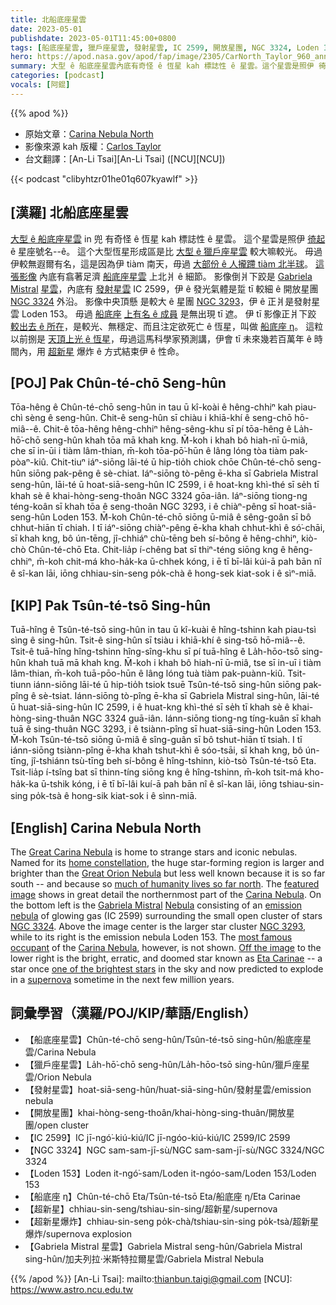 ```yaml
---
title: 北船底座星雲
date: 2023-05-01
publishdate: 2023-05-01T11:45:00+0800
tags: [船底座星雲, 獵戶座星雲, 發射星雲, IC 2599, 開放星團, NGC 3324, Loden 153, 船底座 η, 超新星, 超新星爆炸, Gabriela Mistral 星雲]
hero: https://apod.nasa.gov/apod/fap/image/2305/CarNorth_Taylor_960_annotated.jpg
summary: 大型 ê 船底座星雲內底有奇怪 ê 恆星 kah 標誌性 ê 星雲。這个星雲是照伊 徛起 ê 星座號名--ê。
categories: [podcast]
vocals: [阿錕]
---
```


{{% apod %}}

- 原始文章：[Carina Nebula North](https://apod.nasa.gov/apod/ap230501.html)
- 影像來源 kah 版權：[Carlos Taylor](https://www.capturingancientphotons.com/about)
- 台文翻譯：[An-Li Tsai][An-Li Tsai] ([NCU][NCU])

{{< podcast "clibyhtzr01he01q607kyawlf" >}}

## [漢羅] 北船底座星雲
[大型 ê 船底座星雲][Great Carina Nebula] in 兜 有奇怪 ê 恆星 kah 標誌性 ê 星雲。
這个星雲是照伊 [徛起][home constellation] ê 星座號名--ê。
這个大型恆星形成區是比 [大型 ê 獵戶座星雲][Great Orion Nebula] 較大嘛較光。
毋過伊較無遐爾有名，這是因為伊 tiàm 南天，毋過 [大部份 ê 人攏蹛 tiàm 北半球][much of humanity lives so far north]。
[這張影像][featured image] 內底有翕著足濟 [船底座星雲][Carina Nebula 1] 上北爿 ê 細節。
影像倒爿下跤是 [Gabriela Mistral][Gabriela Mistral] [星雲][Nebula]，內底有 [發射星雲][emission nebula] IC 2599，伊 ê 發光氣體是踅 tī 較細 ê 開放星團 [NGC 3324][NGC 3324] 外沿。
影像中央頂懸 是較大 ê 星團 [NGC 3293][NGC 3293]，伊 ê 正爿是發射星雲 Loden 153。
毋過 [船底座][Carina Nebula 2] [上有名 ê 成員][most famous occupant] 是無出現 tī 遮。
伊 tī 影像正爿下跤 [較出去 ê 所在][Off the image]，是較光、無穩定、而且注定欲死亡 ê 恆星，叫做 [船底座 η][Eta Carinae]。
這粒以前捌是 [天頂上光 ê 恆星][one of the brightest stars]，毋過這馬科學家預測講，伊會 tī 未來幾若百萬年 ê 時間內，用 [超新星][supernova] 爆炸 ê 方式結束伊 ê 性命。

## [POJ] Pak Chûn-té-chō Seng-hûn
Tōa-hêng ê Chûn-té-chō seng-hûn in tau ū kî-koài ê hêng-chhiⁿ kah piau-chì sèng ê seng-hûn.
Chit-ê seng-hûn sī chiàu i khiā-khí ê seng-chō hō-miâ--ê.
Chit-ê tōa-hêng hêng-chhiⁿ hêng-sêng-khu sī pí tōa-hêng ê La̍h-hō͘-chō seng-hûn khah tōa mā khah kng.
M̄-koh i khah bô hiah-nī ū-miâ, che sī in-ūi i tiàm lâm-thian, m̄-koh tōa-pō͘-hūn ê lâng lóng tòa tiàm pak-pòaⁿ-kiû.
Chit-tiuⁿ iáⁿ-siōng lāi-té ū hip-tio̍h chiok chōe Chûn-té-chō seng-hûn siōng pak-pêng ê sè-chiat.
Iáⁿ-siōng tò-pêng ē-kha sī Gabriela Mistral seng-hûn, lāi-té ū hoat-siā-seng-hûn IC 2599, i ê hoat-kng khì-thé sī se̍h tī khah sè ê khai-hòng-seng-thoân NGC 3324 gōa-iân.
Iáⁿ-siōng tiong-ng téng-koân sī khah tōa ê seng-thoân NGC 3293, i ê chiàⁿ-pêng sī hoat-siā-seng-hûn Loden 153.
M̄-koh Chûn-té-chō siōng ū-miâ ê sêng-goân sī bô chhut-hiān tī chiah.
I tī iáⁿ-siōng chiàⁿ-pêng ē-kha khah chhut-khì ê só͘-chāi, sī khah kng, bô ún-tēng, jî-chhiáⁿ chù-tēng beh sí-bông ê hêng-chhiⁿ, kiò-chò Chûn-té-chō Eta.
Chit-lia̍p í-chêng bat sī thiⁿ-téng siōng kng ê hêng-chhiⁿ, m̄-koh chit-má kho-ha̍k-ka ū-chhek kóng, i ē tī bī-lâi kúi-ā pah bān nî ê sî-kan lāi, iōng chhiau-sin-seng po̍k-chà ê hong-sek kiat-sok i ê sìⁿ-miā.

## [KIP] Pak Tsûn-té-tsō Sing-hûn
Tuā-hîng ê Tsûn-té-tsō sing-hûn in tau ū kî-kuài ê hîng-tshinn kah piau-tsì sìng ê sing-hûn.
Tsit-ê sing-hûn sī tsiàu i khiā-khí ê sing-tsō hō-miâ--ê.
Tsit-ê tuā-hîng hîng-tshinn hîng-sîng-khu sī pí tuā-hîng ê La̍h-hōo-tsō sing-hûn khah tuā mā khah kng.
M̄-koh i khah bô hiah-nī ū-miâ, tse sī in-uī i tiàm lâm-thian, m̄-koh tuā-pōo-hūn ê lâng lóng tuà tiàm pak-puànn-kiû.
Tsit-tiunn iánn-siōng lāi-té ū hip-tio̍h tsiok tsuē Tsûn-té-tsō sing-hûn siōng pak-pîng ê sè-tsiat.
Iánn-siōng tò-pîng ē-kha sī Gabriela Mistral sing-hûn, lāi-té ū huat-siā-sing-hûn IC 2599, i ê huat-kng khì-thé sī se̍h tī khah sè ê khai-hòng-sing-thuân NGC 3324 guā-iân.
Iánn-siōng tiong-ng tíng-kuân sī khah tuā ê sing-thuân NGC 3293, i ê tsiànn-pîng sī huat-siā-sing-hûn Loden 153.
M̄-koh Tsûn-té-tsō siōng ū-miâ ê sîng-guân sī bô tshut-hiān tī tsiah.
I tī iánn-siōng tsiànn-pîng ē-kha khah tshut-khì ê sóo-tsāi, sī khah kng, bô ún-tīng, jî-tshiánn tsù-tīng beh sí-bông ê hîng-tshinn, kiò-tsò Tsûn-té-tsō Eta.
Tsit-lia̍p í-tsîng bat sī thinn-tíng siōng kng ê hîng-tshinn, m̄-koh tsit-má kho-ha̍k-ka ū-tshik kóng, i ē tī bī-lâi kuí-ā pah bān nî ê sî-kan lāi, iōng tshiau-sin-sing po̍k-tsà ê hong-sik kiat-sok i ê sìnn-miā.

## [English] Carina Nebula North
The [Great Carina Nebula][Great Carina Nebula] is home to strange stars and iconic nebulas.
Named for its [home constellation][home constellation], the huge star-forming region is larger and brighter than the [Great Orion Nebula][Great Orion Nebula] but less well known because it is so far south -- and because so [much of humanity lives so far north][much of humanity lives so far north].
The [featured image][featured image] shows in great detail the northernmost part of the [Carina Nebula][Carina Nebula 1].
On the bottom left is the [Gabriela Mistral][Gabriela Mistral] [Nebula][Nebula] consisting of an [emission nebula][emission nebula] of glowing gas (IC 2599) surrounding the small open cluster of stars [NGC 3324][NGC 3324].
Above the image center is the larger star cluster [NGC 3293][NGC 3293], while to its right is the emission nebula Loden 153.
The [most famous occupant][most famous occupant] of the [Carina Nebula][Carina Nebula 2], however, is not shown.
[Off the image][Off the image] to the lower right is the bright, erratic, and doomed star known as [Eta Carinae][Eta Carinae] -- a star once [one of the brightest stars][one of the brightest stars] in the sky and now predicted to explode in a [supernova][supernova] sometime in the next few million years.

## 詞彙學習（漢羅/POJ/KIP/華語/English）
- 【船底座星雲】Chûn-té-chō seng-hûn/Tsûn-té-tsō sing-hûn/船底座星雲/Carina Nebula
- 【獵戶座星雲】La̍h-hō͘-chō seng-hûn/La̍h-hōo-tsō sing-hûn/獵戶座星雲/Orion Nebula
- 【發射星雲】hoat-siā-seng-hûn/huat-siā-sing-hûn/發射星雲/emission nebula
- 【開放星團】khai-hòng-seng-thoân/khai-hòng-sing-thuân/開放星團/open cluster
- 【IC 2599】IC jī-ngó͘-kiú-kiú/IC jī-ngóo-kiú-kiú/IC 2599/IC 2599
- 【NGC 3324】NGC sam-sam-jī-sù/NGC sam-sam-jī-sù/NGC 3324/NGC 3324
- 【Loden 153】Loden it-ngó͘-sam/Loden it-ngóo-sam/Loden 153/Loden 153
- 【船底座 η】Chûn-té-chō Eta/Tsûn-té-tsō Eta/船底座 η/Eta Carinae
- 【超新星】chhiau-sin-seng/tshiau-sin-sing/超新星/supernova
- 【超新星爆炸】chhiau-sin-seng po̍k-chà/tshiau-sin-sing po̍k-tsà/超新星爆炸/supernova explosion
- 【Gabriela Mistral 星雲】Gabriela Mistral seng-hûn/Gabriela Mistral sing-hûn/加夫列拉·米斯特拉爾星雲/Gabriela Mistral Nebula

{{% /apod %}}
[An-Li Tsai]: mailto:thianbun.taigi@gmail.com
[NCU]: https://www.astro.ncu.edu.tw

[copyright]: https://apod.nasa.gov/apod/fap/lib/about_apod.html#srapply
[License]: https://creativecommons.org/licenses/by/2.0/

[Great Carina Nebula]:https://apod.nasa.gov/apod/ap190507.html
[home constellation]:https://en.wikipedia.org/wiki/Carina_(constellation)
[Great Orion Nebula]:https://apod.nasa.gov/apod/ap171129.html
[much of humanity lives so far north]:https://www.washingtonpost.com/blogs/wonkblog/files/2016/03/histpop.png
[featured image]:https://www.astrobin.com/aweslh/
[Carina Nebula 1]:https://apod.nasa.gov/apod/ap090524.html
[Gabriela Mistral]:https://en.wikipedia.org/wiki/Gabriela_Mistral
[Nebula]:https://telescope.live/gallery/168
[emission nebula]:https://en.wikipedia.org/wiki/Emission_nebula
[NGC 3324]:https://en.wikipedia.org/wiki/NGC_3324
[NGC 3293]:https://en.wikipedia.org/wiki/NGC_3293
[most famous occupant]:https://i.pinimg.com/474x/e9/1d/9c/e91d9c4bd7c0ae81975ac7d7b9695742.jpg
[Carina Nebula 2]:https://en.wikipedia.org/wiki/Carina_Nebula
[Off the image]:https://commons.wikimedia.org/wiki/File:Carina_Nebula_by_Harel_Boren_(151851961,_modified).jpg
[Eta Carinae]:https://en.wikipedia.org/wiki/Eta_Carinae
[one of the brightest stars]:https://ui.adsabs.harvard.edu/abs/2018AAS...23134811G/abstract
[supernova]:https://imagine.gsfc.nasa.gov/science/objects/supernovae1.html

